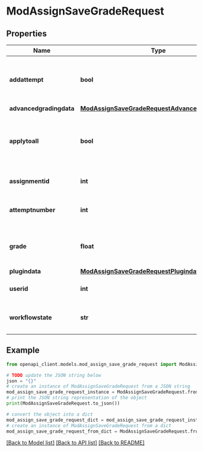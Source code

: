 # ModAssignSaveGradeRequest


## Properties

Name | Type | Description | Notes
------------ | ------------- | ------------- | -------------
**addattempt** | **bool** | Allow another attempt if the attempt reopen method is manual | [default to False]
**advancedgradingdata** | [**ModAssignSaveGradeRequestAdvancedgradingdata**](ModAssignSaveGradeRequestAdvancedgradingdata.md) |  | [optional] 
**applytoall** | **bool** | If true, this grade will be applied to all members of the group (for group assignments). | [default to False]
**assignmentid** | **int** | The assignment id to operate on | 
**attemptnumber** | **int** | The attempt number (-1 means latest attempt) | [default to null]
**grade** | **float** | The new grade for this user. Ignored if advanced grading used | [default to null]
**plugindata** | [**ModAssignSaveGradeRequestPlugindata**](ModAssignSaveGradeRequestPlugindata.md) |  | [optional] 
**userid** | **int** | The student id to operate on | [default to null]
**workflowstate** | **str** | The next marking workflow state | [default to 'null']

## Example

```python
from openapi_client.models.mod_assign_save_grade_request import ModAssignSaveGradeRequest

# TODO update the JSON string below
json = "{}"
# create an instance of ModAssignSaveGradeRequest from a JSON string
mod_assign_save_grade_request_instance = ModAssignSaveGradeRequest.from_json(json)
# print the JSON string representation of the object
print(ModAssignSaveGradeRequest.to_json())

# convert the object into a dict
mod_assign_save_grade_request_dict = mod_assign_save_grade_request_instance.to_dict()
# create an instance of ModAssignSaveGradeRequest from a dict
mod_assign_save_grade_request_from_dict = ModAssignSaveGradeRequest.from_dict(mod_assign_save_grade_request_dict)
```
[[Back to Model list]](../README.md#documentation-for-models) [[Back to API list]](../README.md#documentation-for-api-endpoints) [[Back to README]](../README.md)



